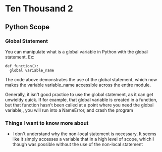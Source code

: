 # Ten Thousand 2

## Python Scope

### Global Statement

You can manipulate what is a global variable in Python with the global statement. Ex: 

    def function():
      global variable_name

The code above demonstrates the use of the global statement, which now makes the variable variable_name accessible across the entire module.

Generally, it isn't good practice to use the global statement, as it can get unwieldy quick. If for example, that global variable is created in a function, but that function hasn't been called at a point where you need the global variable,, you will run into a NameError, and crash the program

### Things I want to know more about 

* I don't understand why the non-local statement is necessary. It seems like it simply accesses a variable that in a high level of scope, which I though was possible without the use of the non-local statement
